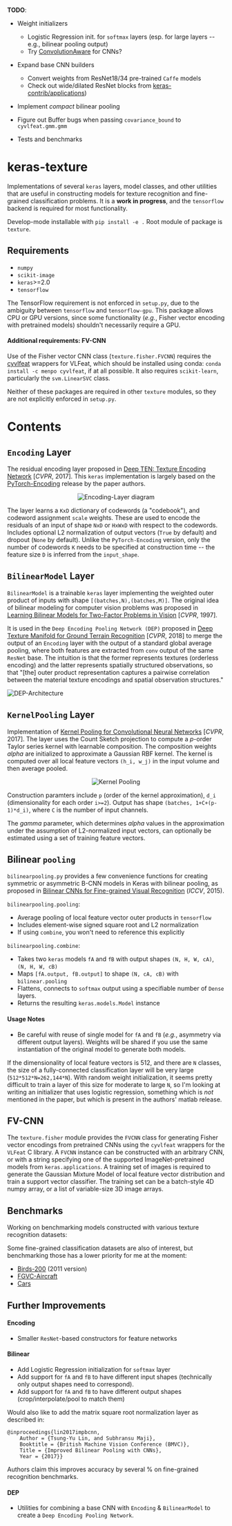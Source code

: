 **TODO**: 

- Weight initializers
    - Logistic Regression init. for `softmax` layers (esp. for large layers -- e.g., bilinear pooling output)
    - Try [ConvolutionAware](https://github.com/keras-team/keras-contrib/blob/master/keras_contrib/initializers/convaware.py) for CNNs?
- Expand base CNN builders 
    - Convert weights from ResNet18/34 pre-trained `Caffe` models
    - Check out wide/dilated ResNet blocks from [keras-contrib/applications](https://github.com/keras-team/keras-contrib/blob/master/keras_contrib/applications))
- Implement *compact* bilinear pooling

- Figure out Buffer bugs when passing `covariance_bound` to `cyvlfeat.gmm.gmm`
- Tests and benchmarks

# keras-texture

Implementations of several `keras` layers, model classes, and other utilities that are useful in constructing models for texture recognition and fine-grained classification problems. It is a **work in progress**, and the `tensorflow` backend is required for most functionality.

Develop-mode installable with `pip install -e .` Root module of package is `texture`.

## Requirements

- `numpy`
- `scikit-image`
- `keras`>=2.0
- `tensorflow`

The TensorFlow requirement is not enforced in `setup.py`, due to the ambiguity between `tensorflow` and `tensorflow-gpu`. This package allows CPU or GPU versions, since some functionality (*e.g.*, Fisher vector encoding with pretrained models) shouldn't necessarily require a GPU.

#### Additional requirements: FV-CNN

Use of the Fisher vector CNN class (`texture.fisher.FVCNN`) requires the [cyvlfeat](https://github.com/menpo/cyvlfeat) wrappers for VLFeat, which should be installed using conda: `conda install -c menpo cyvlfeat`, if at all possible. It also requires `scikit-learn`, particularly the `svm.LinearSVC` class.

Neither of these packages are required in other `texture` modules, so they are not explicitly enforced in `setup.py`.

# Contents

## `Encoding` Layer

The residual encoding layer proposed in [Deep TEN: Texture Encoding Network](https://arxiv.org/pdf/1612.02844.pdf) [*CVPR*, 2017]. This `keras` implementation is largely based on the [PyTorch-Encoding](https://github.com/zhanghang1989/PyTorch-Encoding) release by the paper authors.

<p align="center">
  <img src="./docs/images/Encoding-Layer_diagram.png?raw=true" alt="Encoding-Layer diagram"/>
</p>

The layer learns a `KxD` dictionary of codewords (a "codebook"), and codeword assignment `scale` weights. These are used to encode the residuals of an input of shape `NxD` or `HxWxD` with respect to the codewords. Includes optional L2 normalization of output vectors (`True` by default) and dropout (`None` by default). Unlike the `PyTorch-Encoding` version, only the number of codewords `K` needs to be specified at construction time -- the feature size `D` is inferred from the `input_shape`.

## `BilinearModel` Layer

`BilinearModel` is a trainable `keras` layer implementing the weighted outer product of inputs with shape `[(batches,N),(batches,M)]`. The original idea of bilinear modeling for computer vision problems was proposed in [Learning Bilinear Models for Two-Factor Problems in Vision](http://www.merl.com/publications/docs/TR96-37.pdf) [*CVPR*, 1997].

It is used in the `Deep Encoding Pooling Network (DEP)` proposed in [Deep Texture Manifold for Ground Terrain Recognition](https://arxiv.org/abs/1803.10896) [*CVPR*, 2018] to merge the output of an `Encoding` layer with the output of a standard global average pooling, where both features are extracted from `conv` output of the same `ResNet` base. The intuition is that the former represents textures (orderless encoding) and the latter represents spatially structured observations, so that "[the] outer product representation captures a pairwise correlation between the material texture encodings and spatial observation structures."

![DEP-Architecture](./docs/images/DEP_diagram.png)

## `KernelPooling` Layer

Implementation of [Kernel Pooling for Convolutional Neural Networks](https://vision.cornell.edu/se3/wp-content/uploads/2017/04/cui2017cvpr.pdf) [*CVPR*, 2017]. The layer uses the Count Sketch projection to compute a *p*-order Taylor series kernel with learnable composition. The composition weights *alpha* are initialized to approximate a Gaussian RBF kernel. The kernel is computed over all local feature vectors `(h_i, w_j)` in the input volume and then average pooled.

<p align="center">
  <img src="./docs/images/kernel_pooling_diagram.png?raw=true" alt="Kernel Pooling"/>
</p>

Construction paramters include `p` (order of the kernel approximation), `d_i` (dimensionality for each order `i>=2`). Output has shape `(batches, 1+C+(p-1)*d_i)`, where `C` is the number of input channels. 

The *gamma* parameter, which determines *alpha* values in the approximation under the assumption of L2-normalized input vectors, can optionally be estimated using a set of training feature vectors.

## Bilinear `pooling`

`bilinearpooling.py` provides a few convenience functions for creating symmetric or asymmetric B-CNN models in Keras with bilinear pooling, as proposed in [Bilinear CNNs for Fine-grained Visual Recognition](http://vis-www.cs.umass.edu/bcnn/docs/bcnn_iccv15.pdf) (*ICCV*, 2015).

`bilinearpooling.pooling`:

- Average pooling of local feature vector outer products in `tensorflow`
- Includes element-wise signed square root and L2 normalization
- If using `combine`, you won't need to reference this explicitly

`bilinearpooling.combine`: 

- Takes two `keras` models `fA` and `fB` with output shapes `(N, H, W, cA)`, `(N, H, W, cB)`
- Maps `[fA.output, fB.output]` to shape `(N, cA, cB)` with `bilinear.pooling`
- Flattens, connects to `softmax` output using a specifiable number of `Dense` layers.
- Returns the resulting `keras.models.Model` instance

#### Usage Notes

- Be careful with reuse of single model for `fA` and `fB` (*e.g.*, asymmetry via different output layers). Weights will be shared if you use the same instantiation of the original model to generate both models.

If the dimensionality of local feature vectors is 512, and there are `N` classes, the size of a fully-connected classification layer will be very large (`512*512*N=262,144*N`). With random weight initialization, it seems pretty difficult to train a layer of this size for moderate to large `N`, so I'm looking at writing an initializer that uses logistic regression, something which is *not* mentioned in the paper, but which is present in the authors' matlab release.

## FV-CNN

The `texture.fisher` module provides the `FVCNN` class for generating Fisher vector encodings from pretrained CNNs using the `cyvlfeat` wrappers for the `VLFeat` C library. A `FVCNN` instance can be constructed with an arbitrary CNN, or with a string specifying one of the supported ImageNet-pretrained models from `keras.applications`. A training set of images is required to generate the Gaussian Mixture Model of local feature vector distribution and train a support vector classifier. The training set can be a batch-style 4D numpy array, or a list of variable-size 3D image arrays.

## Benchmarks

Working on benchmarking models constructed with various texture recognition datasets:


Some fine-grained classification datasets are also of interest, but benchmarking those has a lower priority for me at the moment:

- [Birds-200](http://www.vision.caltech.edu/visipedia/CUB-200-2011.html) (2011 version)
- [FGVC-Aircraft](http://www.robots.ox.ac.uk/~vgg/data/fgvc-aircraft/)
- [Cars](https://ai.stanford.edu/~jkrause/cars/car_dataset.html)

## Further Improvements

#### Encoding

- Smaller `ResNet`-based constructors for feature networks

#### Bilinear

- Add Logistic Regression initialization for `softmax` layer
- Add support for `fA` and `fB` to have different input shapes (technically only output shapes need to correspond).
- Add support for `fA` and `fB` to have different output shapes (crop/interpolate/pool to match them)

Would also like to add the matrix square root normalization layer as described in:
```
@inproceedings{lin2017impbcnn,
    Author = {Tsung-Yu Lin, and Subhransu Maji},
    Booktitle = {British Machine Vision Conference (BMVC)},
    Title = {Improved Bilinear Pooling with CNNs},
    Year = {2017}}
```
Authors claim this improves accuracy by several % on fine-grained recognition benchmarks.

#### DEP

- Utilities for combining a base CNN with `Encoding` & `BilinearModel` to create a `Deep Encoding Pooling Network`.

